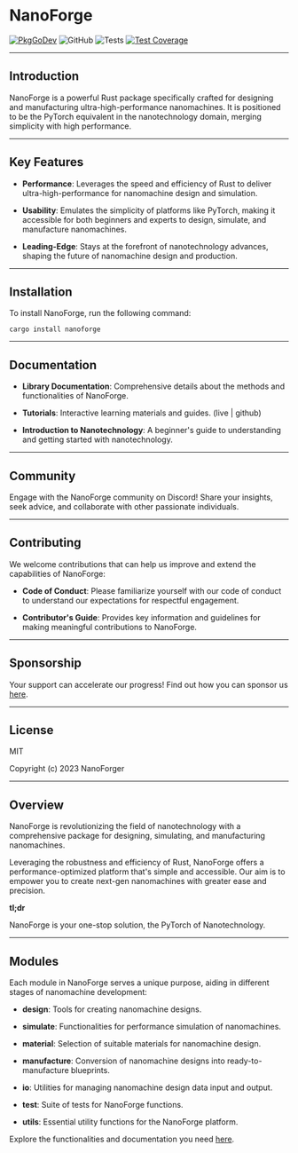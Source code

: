 # NanoForge

[![PkgGoDev](https://pkg.go.dev/badge/github.com/kyegomez/nanoforge)](https://pkg.go.dev/github.com/NanoForger/nanoforge) ![GitHub](https://img.shields.io/github/license/NanoForger/nanoforge) ![Tests](https://github.com/NanoForger/nanoforge/workflows/Tests/badge.svg) [![Test Coverage](https://coveralls.io/repos/github/NanoForger/nanoforge/badge.svg?branch=main)](https://coveralls.io/github/NanoForger/nanoforge?branch=main)

---

## Introduction

NanoForge is a powerful Rust package specifically crafted for designing and manufacturing ultra-high-performance nanomachines. It is positioned to be the PyTorch equivalent in the nanotechnology domain, merging simplicity with high performance.

---

## Key Features

- **Performance**: Leverages the speed and efficiency of Rust to deliver ultra-high-performance for nanomachine design and simulation.

- **Usability**: Emulates the simplicity of platforms like PyTorch, making it accessible for both beginners and experts to design, simulate, and manufacture nanomachines.

- **Leading-Edge**: Stays at the forefront of nanotechnology advances, shaping the future of nanomachine design and production.

---

## Installation

To install NanoForge, run the following command:

```shell
cargo install nanoforge
```

---

## Documentation

- **Library Documentation**: Comprehensive details about the methods and functionalities of NanoForge.

- **Tutorials**: Interactive learning materials and guides. (live | github)

- **Introduction to Nanotechnology**: A beginner's guide to understanding and getting started with nanotechnology.

---

## Community

Engage with the NanoForge community on Discord! Share your insights, seek advice, and collaborate with other passionate individuals.

---

## Contributing

We welcome contributions that can help us improve and extend the capabilities of NanoForge:

- **Code of Conduct**: Please familiarize yourself with our code of conduct to understand our expectations for respectful engagement.

- **Contributor's Guide**: Provides key information and guidelines for making meaningful contributions to NanoForge.

---

## Sponsorship

Your support can accelerate our progress! Find out how you can sponsor us [here](https://github.com/sponsors/NanoForger).

---

## License

MIT

Copyright (c) 2023 NanoForger

---

## Overview

NanoForge is revolutionizing the field of nanotechnology with a comprehensive package for designing, simulating, and manufacturing nanomachines.

Leveraging the robustness and efficiency of Rust, NanoForge offers a performance-optimized platform that's simple and accessible. Our aim is to empower you to create next-gen nanomachines with greater ease and precision.

**tl;dr**

NanoForge is your one-stop solution, the PyTorch of Nanotechnology.

---

## Modules

Each module in NanoForge serves a unique purpose, aiding in different stages of nanomachine development:

- **design**: Tools for creating nanomachine designs.

- **simulate**: Functionalities for performance simulation of nanomachines.

- **material**: Selection of suitable materials for nanomachine design.

- **manufacture**: Conversion of nanomachine designs into ready-to-manufacture blueprints.

- **io**: Utilities for managing nanomachine design data input and output.

- **test**: Suite of tests for NanoForge functions.

- **utils**: Essential utility functions for the NanoForge platform.

Explore the functionalities and documentation you need [here](https://pkg.go.dev/github.com/NanoForger/nanoforge#section-directories).
